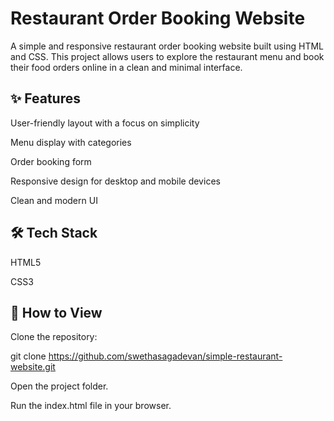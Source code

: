 # Restaurant Order Booking Website

A simple and responsive restaurant order booking website built using HTML and CSS.
This project allows users to explore the restaurant menu and book their food orders online in a clean and minimal interface.

## ✨ Features

User-friendly layout with a focus on simplicity

Menu display with categories

Order booking form

Responsive design for desktop and mobile devices

Clean and modern UI

## 🛠 Tech Stack

HTML5

CSS3

## 🚀 How to View

Clone the repository:

git clone https://github.com/swethasagadevan/simple-restaurant-website.git


Open the project folder.

Run the index.html file in your browser.

